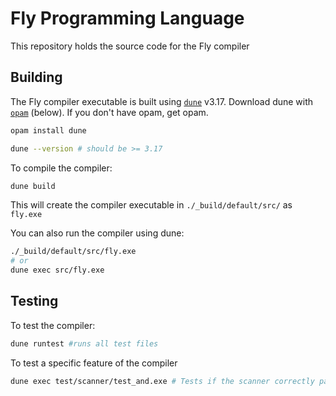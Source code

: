 # Fly Programming Language

This repository holds the source code for the Fly compiler


## Building

The Fly compiler executable is built using [`dune`](https://dune.readthedocs.io/en/stable/index.html) v3.17.
Download dune with [`opam`](https://opam.ocaml.org/) (below).
If you don't have opam, get opam.

```bash
opam install dune

dune --version # should be >= 3.17
```


To compile the compiler:

```bash
dune build
```

This will create the compiler executable in `./_build/default/src/` as `fly.exe`

You can also run the compiler using dune:

```bash
./_build/default/src/fly.exe
# or 
dune exec src/fly.exe
```


## Testing

To test the compiler:

```bash
dune runtest #runs all test files
```

To test a specific feature of the compiler

```bash
dune exec test/scanner/test_and.exe # Tests if the scanner correctly parses the AND operator
```
